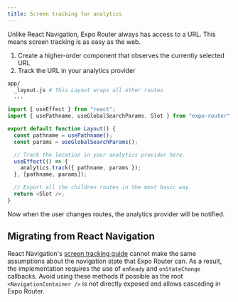 ```yaml
---
title: Screen tracking for analytics
---
```


Unlike React Navigation, Expo Router always has access to a URL. This means screen tracking is as easy as the web.

1. Create a higher-order component that observes the currently selected URL
2. Track the URL in your analytics provider

```bash title="File System"
app/
  _layout.js # This Layout wraps all other routes
  ...
```

```js title=app/_layout.js
import { useEffect } from "react";
import { usePathname, useGlobalSearchParams, Slot } from "expo-router";

export default function Layout() {
  const pathname = usePathname();
  const params = useGlobalSearchParams();

  // Track the location in your analytics provider here.
  useEffect(() => {
    analytics.track({ pathname, params });
  }, [pathname, params]);

  // Export all the children routes in the most basic way.
  return <Slot />;
}
```

Now when the user changes routes, the analytics provider will be notified.

## Migrating from React Navigation

React Navigation's [screen tracking guide](https://reactnavigation.org/docs/screen-tracking/) cannot make the same assumptions about the navigation state that Expo Router can. As a result, the implementation requires the use of `onReady` and `onStateChange` callbacks. Avoid using these methods if possible as the root `<NavigationContainer />` is not directly exposed and allows cascading in Expo Router.
